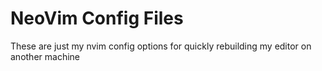 # NeoVim Config Files

These are just my nvim config options for quickly rebuilding my editor on another machine
